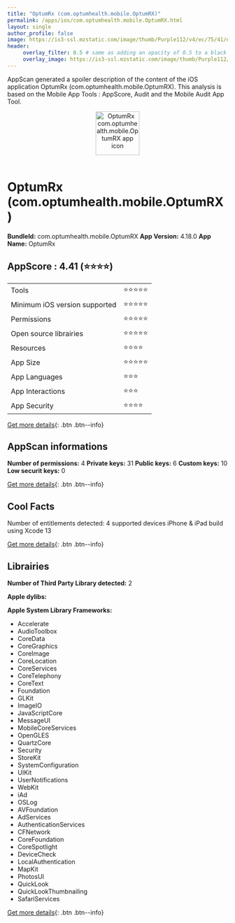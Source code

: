 ```yaml
---
title: "OptumRx (com.optumhealth.mobile.OptumRX)"
permalink: /apps/ios/com.optumhealth.mobile.OptumRX.html
layout: single
author_profile: false
image: https://is3-ssl.mzstatic.com/image/thumb/Purple112/v4/ec/75/41/ec7541eb-94c4-c0b6-93c2-2b4234dab485/AppIcon-1x_U007emarketing-0-7-0-85-220.png/512x512bb.jpg
header: 
     overlay_filter: 0.5 # same as adding an opacity of 0.5 to a black background
     overlay_image: https://is3-ssl.mzstatic.com/image/thumb/Purple112/v4/ec/75/41/ec7541eb-94c4-c0b6-93c2-2b4234dab485/AppIcon-1x_U007emarketing-0-7-0-85-220.png/512x512bb.jpg
---
```

AppScan generated a spoiler description of the content of the iOS application OptumRx (com.optumhealth.mobile.OptumRX). This analysis is based on the Mobile App Tools : AppScore, Audit and the Mobile Audit App Tool.

  
  
<div style="text-align: center;"><img src="https://is3-ssl.mzstatic.com/image/thumb/Purple112/v4/ec/75/41/ec7541eb-94c4-c0b6-93c2-2b4234dab485/AppIcon-1x_U007emarketing-0-7-0-85-220.png/512x512bb.jpg" width="100" height="100" alt="OptumRx com.optumhealth.mobile.OptumRX app icon"></div></br>
  
# OptumRx (com.optumhealth.mobile.OptumRX)

**BundleId:** com.optumhealth.mobile.OptumRX
**App Version:** 4.18.0
**App Name:** OptumRx


## AppScore : 4.41 (⭐️⭐️⭐️⭐️) 

<table>
<tr><td> Tools </td><td> ⭐️⭐️⭐️⭐️⭐️ </td></tr>
<tr><td> Minimum iOS version supported </td><td> ⭐️⭐️⭐️⭐️⭐️ </td></tr>
<tr><td> Permissions </td><td> ⭐️⭐️⭐️⭐️⭐️ </td></tr>
<tr><td> Open source librairies </td><td> ⭐️⭐️⭐️⭐️⭐️ </td></tr>
<tr><td> Resources </td><td> ⭐️⭐️⭐️⭐️ </td></tr>
<tr><td> App Size </td><td> ⭐️⭐️⭐️⭐️⭐️ </td></tr>
<tr><td> App Languages </td><td> ⭐️⭐️⭐️ </td></tr>
<tr><td> App Interactions </td><td> ⭐️⭐️⭐️ </td></tr>
<tr><td> App Security </td><td> ⭐️⭐️⭐️⭐️ </td></tr>
</table>

[Get more details](/pricing.html){: .btn .btn--info}  
  
## AppScan informations 

**Number of permissions:** 4
**Private keys:** 31
**Public keys:** 6
**Custom keys:** 10
**Low securit keys:** 0
  
[Get more details](/pricing.html){: .btn .btn--info}

## Cool Facts

Number of entitlements detected: 4
supported devices iPhone & iPad
build using Xcode 13
  
[Get more details](/pricing.html){: .btn .btn--info}

## Librairies 
**Number of Third Party Library detected:** 2

**Apple dylibs:**


**Apple System Library Frameworks:**
- Accelerate
- AudioToolbox
- CoreData
- CoreGraphics
- CoreImage
- CoreLocation
- CoreServices
- CoreTelephony
- CoreText
- Foundation
- GLKit
- ImageIO
- JavaScriptCore
- MessageUI
- MobileCoreServices
- OpenGLES
- QuartzCore
- Security
- StoreKit
- SystemConfiguration
- UIKit
- UserNotifications
- WebKit
- iAd
- OSLog
- AVFoundation
- AdServices
- AuthenticationServices
- CFNetwork
- CoreFoundation
- CoreSpotlight
- DeviceCheck
- LocalAuthentication
- MapKit
- PhotosUI
- QuickLook
- QuickLookThumbnailing
- SafariServices


  
[Get more details](/pricing.html){: .btn .btn--info}

